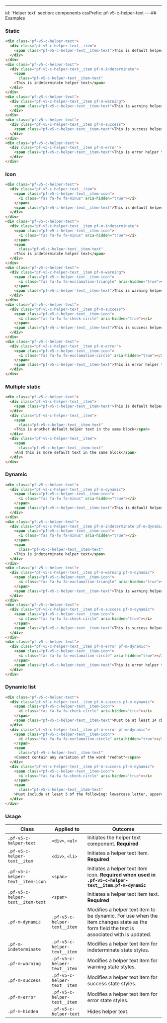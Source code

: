 ---
id: 'Helper text'
section: components
cssPrefix: pf-v5-c-helper-text
---## Examples

### Static

```html
<div class="pf-v5-c-helper-text">
  <div class="pf-v5-c-helper-text__item">
    <span class="pf-v5-c-helper-text__item-text">This is default helper text</span>
  </div>
</div>
<div class="pf-v5-c-helper-text">
  <div class="pf-v5-c-helper-text__item pf-m-indeterminate">
    <span
      class="pf-v5-c-helper-text__item-text"
    >This is indeterminate helper text</span>
  </div>
</div>
<div class="pf-v5-c-helper-text">
  <div class="pf-v5-c-helper-text__item pf-m-warning">
    <span class="pf-v5-c-helper-text__item-text">This is warning helper text</span>
  </div>
</div>
<div class="pf-v5-c-helper-text">
  <div class="pf-v5-c-helper-text__item pf-m-success">
    <span class="pf-v5-c-helper-text__item-text">This is success helper text</span>
  </div>
</div>
<div class="pf-v5-c-helper-text">
  <div class="pf-v5-c-helper-text__item pf-m-error">
    <span class="pf-v5-c-helper-text__item-text">This is error helper text</span>
  </div>
</div>

```

### Icon

```html
<div class="pf-v5-c-helper-text">
  <div class="pf-v5-c-helper-text__item">
    <span class="pf-v5-c-helper-text__item-icon">
      <i class="fas fa-fw fa-minus" aria-hidden="true"></i>
    </span>
    <span class="pf-v5-c-helper-text__item-text">This is default helper text</span>
  </div>
</div>
<div class="pf-v5-c-helper-text">
  <div class="pf-v5-c-helper-text__item pf-m-indeterminate">
    <span class="pf-v5-c-helper-text__item-icon">
      <i class="fas fa-fw fa-minus" aria-hidden="true"></i>
    </span>
    <span
      class="pf-v5-c-helper-text__item-text"
    >This is indeterminate helper text</span>
  </div>
</div>
<div class="pf-v5-c-helper-text">
  <div class="pf-v5-c-helper-text__item pf-m-warning">
    <span class="pf-v5-c-helper-text__item-icon">
      <i class="fas fa-fw fa-exclamation-triangle" aria-hidden="true"></i>
    </span>
    <span class="pf-v5-c-helper-text__item-text">This is warning helper text</span>
  </div>
</div>
<div class="pf-v5-c-helper-text">
  <div class="pf-v5-c-helper-text__item pf-m-success">
    <span class="pf-v5-c-helper-text__item-icon">
      <i class="fas fa-fw fa-check-circle" aria-hidden="true"></i>
    </span>
    <span class="pf-v5-c-helper-text__item-text">This is success helper text</span>
  </div>
</div>
<div class="pf-v5-c-helper-text">
  <div class="pf-v5-c-helper-text__item pf-m-error">
    <span class="pf-v5-c-helper-text__item-icon">
      <i class="fas fa-fw fa-exclamation-circle" aria-hidden="true"></i>
    </span>
    <span class="pf-v5-c-helper-text__item-text">This is error helper text</span>
  </div>
</div>

```

### Multiple static

```html
<div class="pf-v5-c-helper-text">
  <div class="pf-v5-c-helper-text__item">
    <span class="pf-v5-c-helper-text__item-text">This is default helper text</span>
  </div>
  <div class="pf-v5-c-helper-text__item">
    <span
      class="pf-v5-c-helper-text__item-text"
    >This is another default helper text in the same block</span>
  </div>
  <div class="pf-v5-c-helper-text__item">
    <span
      class="pf-v5-c-helper-text__item-text"
    >And this is more default text in the same block</span>
  </div>
</div>

```

### Dynamic

```html
<div class="pf-v5-c-helper-text">
  <div class="pf-v5-c-helper-text__item pf-m-dynamic">
    <span class="pf-v5-c-helper-text__item-icon">
      <i class="fas fa-fw fa-minus" aria-hidden="true"></i>
    </span>
    <span class="pf-v5-c-helper-text__item-text">This is default helper text</span>
  </div>
</div>
<div class="pf-v5-c-helper-text">
  <div class="pf-v5-c-helper-text__item pf-m-indeterminate pf-m-dynamic">
    <span class="pf-v5-c-helper-text__item-icon">
      <i class="fas fa-fw fa-minus" aria-hidden="true"></i>
    </span>
    <span
      class="pf-v5-c-helper-text__item-text"
    >This is indeterminate helper text</span>
  </div>
</div>
<div class="pf-v5-c-helper-text">
  <div class="pf-v5-c-helper-text__item pf-m-warning pf-m-dynamic">
    <span class="pf-v5-c-helper-text__item-icon">
      <i class="fas fa-fw fa-exclamation-triangle" aria-hidden="true"></i>
    </span>
    <span class="pf-v5-c-helper-text__item-text">This is warning helper text</span>
  </div>
</div>
<div class="pf-v5-c-helper-text">
  <div class="pf-v5-c-helper-text__item pf-m-success pf-m-dynamic">
    <span class="pf-v5-c-helper-text__item-icon">
      <i class="fas fa-fw fa-check-circle" aria-hidden="true"></i>
    </span>
    <span class="pf-v5-c-helper-text__item-text">This is success helper text</span>
  </div>
</div>
<div class="pf-v5-c-helper-text">
  <div class="pf-v5-c-helper-text__item pf-m-error pf-m-dynamic">
    <span class="pf-v5-c-helper-text__item-icon">
      <i class="fas fa-fw fa-exclamation-circle" aria-hidden="true"></i>
    </span>
    <span class="pf-v5-c-helper-text__item-text">This is error helper text</span>
  </div>
</div>

```

### Dynamic list

```html
<div class="pf-v5-c-helper-text">
  <div class="pf-v5-c-helper-text__item pf-m-success pf-m-dynamic">
    <span class="pf-v5-c-helper-text__item-icon">
      <i class="fas fa-fw fa-check-circle" aria-hidden="true"></i>
    </span>
    <span class="pf-v5-c-helper-text__item-text">Must be at least 14 characters</span>
  </div>
  <div class="pf-v5-c-helper-text__item pf-m-error pf-m-dynamic">
    <span class="pf-v5-c-helper-text__item-icon">
      <i class="fas fa-fw fa-exclamation-circle" aria-hidden="true"></i>
    </span>
    <span
      class="pf-v5-c-helper-text__item-text"
    >Cannot contain any variation of the word "redhat"</span>
  </div>
  <div class="pf-v5-c-helper-text__item pf-m-success pf-m-dynamic">
    <span class="pf-v5-c-helper-text__item-icon">
      <i class="fas fa-fw fa-check-circle" aria-hidden="true"></i>
    </span>
    <span
      class="pf-v5-c-helper-text__item-text"
    >Must include at least 3 of the following: lowercase letter, uppercase letters, numbers, symbols</span>
  </div>
</div>

```

### Usage

| Class | Applied to | Outcome |
| -- | -- | -- |
| `.pf-v5-c-helper-text` | `<div>`, `<ul>` |  Initiates the helper text component. **Required** |
| `.pf-v5-c-helper-text__item` | `<div>`, `<li>` |  Initiates a helper text item. **Required** |
| `.pf-v5-c-helper-text__item-icon` | `<span>` |  Initiates a helper text item icon. **Required when used in `.pf-v5-c-helper-text__item.pf-m-dynamic`** |
| `.pf-v5-c-helper-text__item-text` | `<span>` |  Initiates a helper text item text. **Required** |
| `.pf-m-dynamic` | `.pf-v5-c-helper-text__item` |  Modifies a helper text item to be dynamic. For use when the item changes state as the form field the text is associated with is updated. |
| `.pf-m-indeterminate` | `.pf-v5-c-helper-text__item` |  Modifies a helper text item for indeterminate state styles. |
| `.pf-m-warning` | `.pf-v5-c-helper-text__item` |  Modifies a helper text item for warning state styles. |
| `.pf-m-success` | `.pf-v5-c-helper-text__item` |  Modifies a helper text item for success state styles. |
| `.pf-m-error` | `.pf-v5-c-helper-text__item` |  Modifies a helper text item for error state styles. |
| `.pf-m-hidden` | `.pf-v5-c-helper-text` | Hides helper text. |
